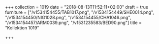 +++
collection = 1019
date = "2018-08-13T11:52:11+02:00"
draft = true
furniture = ["/v1534154455/TAB1017.png", "/v1534154449/SHE0014.png", "/v1534154450/NIG1028.png", "/v1534154455/CHA1046.png", "/v1534154457/ARM0039.png", "/v1531235583/BED90.png"]
title = "Kollektion 1019"

+++
